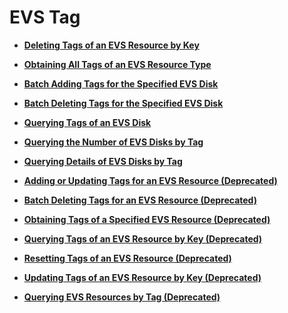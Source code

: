 # EVS Tag<a name="evs_04_2024"></a>

-   **[Deleting Tags of an EVS Resource by Key](deleting-tags-of-an-evs-resource-by-key.md)**  

-   **[Obtaining All Tags of an EVS Resource Type](obtaining-all-tags-of-an-evs-resource-type-api-v2.md)**  

-   **[Batch Adding Tags for the Specified EVS Disk](batch-adding-tags-for-the-specified-evs-disk-api-v2.md)**  

-   **[Batch Deleting Tags for the Specified EVS Disk](batch-deleting-tags-for-the-specified-evs-disk-api-v2.md)**  

-   **[Querying Tags of an EVS Disk](querying-tags-of-an-evs-disk-api-v2.md)**  

-   **[Querying the Number of EVS Disks by Tag](querying-the-number-of-evs-disks-by-tag-api-v2.md)**  

-   **[Querying Details of EVS Disks by Tag](querying-details-of-evs-disks-by-tag-api-v2.md)**  

-   **[Adding or Updating Tags for an EVS Resource \(Deprecated\)](adding-or-updating-tags-for-an-evs-resource-(deprecated).md)**  

-   **[Batch Deleting Tags for an EVS Resource \(Deprecated\)](batch-deleting-tags-for-an-evs-resource-(deprecated).md)**  

-   **[Obtaining Tags of a Specified EVS Resource \(Deprecated\)](obtaining-tags-of-a-specified-evs-resource-(deprecated).md)**  

-   **[Querying Tags of an EVS Resource by Key \(Deprecated\)](querying-tags-of-an-evs-resource-by-key-(deprecated).md)**  

-   **[Resetting Tags of an EVS Resource \(Deprecated\)](resetting-tags-of-an-evs-resource-(deprecated).md)**  

-   **[Updating Tags of an EVS Resource by Key \(Deprecated\)](updating-tags-of-an-evs-resource-by-key-(deprecated).md)**  

-   **[Querying EVS Resources by Tag \(Deprecated\)](querying-evs-resources-by-tag-(deprecated).md)**  


